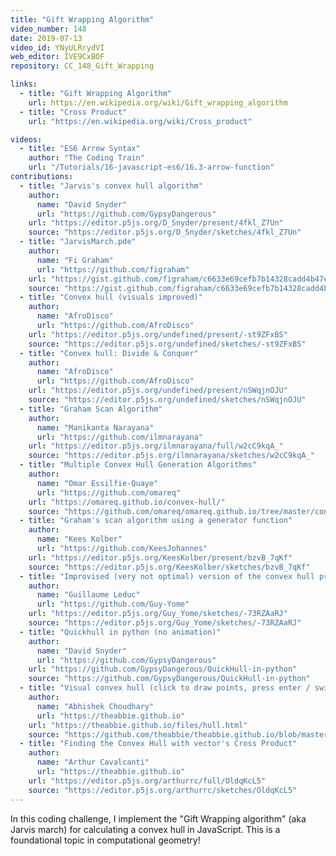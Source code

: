 ```yaml
---
title: "Gift Wrapping Algorithm"
video_number: 148
date: 2019-07-13
video_id: YNyULRrydVI
web_editor: IVE9CxBOF
repository: CC_148_Gift_Wrapping

links:
  - title: "Gift Wrapping Algorithm"
    url: https://en.wikipedia.org/wiki/Gift_wrapping_algorithm
  - title: "Cross Product"
    url: "https://en.wikipedia.org/wiki/Cross_product"

videos:
  - title: "ES6 Arrow Syntax"
    author: "The Coding Train"
    url: "/Tutorials/16-javascript-es6/16.3-arrow-function"
contributions:
  - title: "Jarvis's convex hull algorithm"
    author:
      name: "David Snyder"
      url: "https://github.com/GypsyDangerous"
    url: "https://editor.p5js.org/D_Snyder/present/4fkl_Z7Un"
    source: "https://editor.p5js.org/D_Snyder/sketches/4fkl_Z7Un"
  - title: "JarvisMarch.pde"
    author:
      name: "Fi Graham"
      url: "https://github.com/figraham"
    url: "https://gist.github.com/figraham/c6633e69cefb7b14328cadd4b47ec00a"
    source: "https://gist.github.com/figraham/c6633e69cefb7b14328cadd4b47ec00a"
  - title: "Convex hull (visuals improved)"
    author:
      name: "AfroDisco"
      url: "https://github.com/AfroDisco"
    url: "https://editor.p5js.org/undefined/present/-st9ZFxBS"
    source: "https://editor.p5js.org/undefined/sketches/-st9ZFxBS"
  - title: "Convex hull: Divide & Conquer"
    author:
      name: "AfroDisco"
      url: "https://github.com/AfroDisco"
    url: "https://editor.p5js.org/undefined/present/nSWqjnOJU"
    source: "https://editor.p5js.org/undefined/sketches/nSWqjnOJU"
  - title: "Graham Scan Algorithm"
    author:
      name: "Manikanta Narayana"
      url: "https://github.com/ilmnarayana"
    url: "https://editor.p5js.org/ilmnarayana/full/w2cC9kqA_"
    source: "https://editor.p5js.org/ilmnarayana/sketches/w2cC9kqA_"
  - title: "Multiple Convex Hull Generation Algorithms"
    author:
      name: "Omar Essilfie-Quaye"
      url: "https://github.com/omareq"
    url: "https://omareq.github.io/convex-hull/"
    source: "https://github.com/omareq/omareq.github.io/tree/master/convex-hull"
  - title: "Graham's scan algorithm using a generator function"
    author:
      name: "Kees Kolber"
      url: "https://github.com/KeesJohannes"
    url: "https://editor.p5js.org/KeesKolber/present/bzvB_7qKf"
    source: "https://editor.p5js.org/KeesKolber/sketches/bzvB_7qKf"
  - title: "Improvised (very not optimal) version of the convex hull problem to see what I could come up with."
    author:
      name: "Guillaume Leduc"
      url: "https://github.com/Guy-Yome"
    url: "https://editor.p5js.org/Guy_Yome/sketches/-73RZAaRJ"
    source: "https://editor.p5js.org/Guy_Yome/sketches/-73RZAaRJ"
  - title: "Quickhull in python (no animation)"
    author:
      name: "David Snyder"
      url: "https://github.com/GypsyDangerous"
    url: "https://github.com/GypsyDangerous/QuickHull-in-python"
    source: "https://github.com/GypsyDangerous/QuickHull-in-python"
  - title: "Visual convex hull (click to draw points, press enter / swipe to start)"
    author:
      name: "Abhishek Choudhary"
      url: "https://theabbie.github.io"
    url: "https://theabbie.github.io/files/hull.html"
    source: "https://github.com/theabbie/theabbie.github.io/blob/master/files/hull.html"
  - title: "Finding the Convex Hull with vector's Cross Product"
    author:
      name: "Arthur Cavalcanti"
      url: "https://theabbie.github.io"
    url: "https://editor.p5js.org/arthurrc/full/OldqKcL5"
    source: "https://editor.p5js.org/arthurrc/sketches/OldqKcL5"
---
```

In this coding challenge, I implement the "Gift Wrapping algorithm" (aka Jarvis march) for calculating a convex hull in JavaScript. This is a foundational topic in computational geometry!
